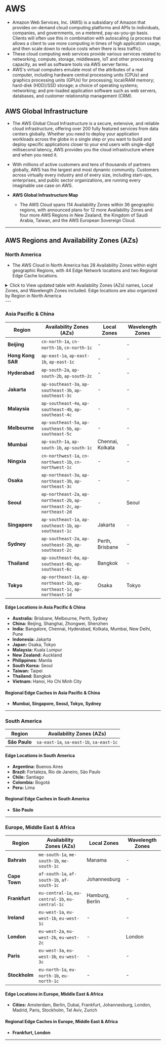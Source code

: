 # AWS
- Amazon Web Services, Inc. (AWS) is a subsidiary of Amazon that provides on-demand cloud computing platforms and APIs to individuals, companies, and governments, on a metered, pay-as-you-go basis. Clients will often use this in combination with autoscaling (a process that allows a client to use more computing in times of high application usage, and then scale down to reduce costs when there is less traffic).
- These cloud computing web services provide various services related to networking, compute, storage, middleware, IoT and other processing capacity, as well as software tools via AWS server farms.
- AWS's virtual computers emulate most of the attributes of a real computer, including hardware central processing units (CPUs) and graphics processing units (GPUs) for processing; local/RAM memory; hard-disk (HDD)/SSD storage; a choice of operating systems; networking; and pre-loaded application software such as web servers, databases, and customer relationship management (CRM).

## AWS Global Infrastructure
- The AWS Global Cloud Infrastructure is a secure, extensive, and reliable cloud infrastructure, offering over 200 fully featured services from data centers globally. Whether you need to deploy your application workloads across the globe in a single step or you want to build and deploy specific applications closer to your end users with single-digit millisecond latency, AWS provides you the cloud infrastructure where and when you need it.
- With millions of active customers and tens of thousands of partners globally, AWS has the largest and most dynamic community. Customers across virtually every industry and of every size, including start-ups, enterprises, and public sector organizations, are running every imaginable use case on AWS.
  
- **AWS Global Infrastructure Map**
  - The AWS Cloud spans 114 Availability Zones within 36 geographic regions, with announced plans for 12 more Availability Zones and four more AWS Regions in New Zealand, the Kingdom of Saudi Arabia, Taiwan, and the AWS European Sovereign Cloud.

---

## **AWS Regions and Availability Zones (AZs)**  

### **North America**  
- The AWS Cloud in North America has 28 Availability Zones within eight geographic Regions, with 44 Edge Network locations and two Regional Edge Cache locations.
  
<details>
  <summary>Click to View updated table with Availability Zones (AZs) names, Local Zones, and Wavelength Zones included. Edge locations are also organized by Region in North America </summary>

| **Region**              | **Availability Zones (AZs)**                                                                 | **Local Zones**                                                                                              | **Wavelength Zones**                           |
|-------------------------|----------------------------------------------------------------------------------------------|--------------------------------------------------------------------------------------------------------------|------------------------------------------------|
| **Northern Virginia**   | `us-east-1a`, `us-east-1b`, `us-east-1c`, `us-east-1d`, `us-east-1e`, `us-east-1f`                      | Atlanta, Boston, Chicago, Dallas, Denver, Houston, Kansas City, Las Vegas, Los Angeles, Miami, Minneapolis, New York City, Philadelphia, Phoenix, Portland, Seattle | Boston, Chicago, Dallas, Denver, Los Angeles, Miami, New York City, San Francisco |
| **Ohio**               | `us-east-2a`, `us-east-2b`, `us-east-2c`                                                           | -                                                                                                            | -                                              |
| **Northern California** | `us-west-1a`, `us-west-1b`, `us-west-1c`                                                           | -                                                                                                            | -                                              |
| **Oregon**             | `us-west-2a`, `us-west-2b`, `us-west-2c`, `us-west-2d`                                               | Los Angeles, Las Vegas, Phoenix, Salt Lake City, Seattle, Portland, Denver                                   | San Francisco, Seattle                         |
| **AWS GovCloud (US-East)** | `us-gov-east-1a`, `us-gov-east-1b`, `us-gov-east-1c`                                         | -                                                                                                            | -                                              |
| **AWS GovCloud (US-West)** | `us-gov-west-1a`, `us-gov-west-1b`, `us-gov-west-1c`                                         | -                                                                                                            | -                                              |
| **Canada Central**     | `ca-central-1a`, `ca-central-1b`, `ca-central-1c`                                                  | -                                                                                                            | -                                              |
| **Canada West**        | `ca-west-1a`, `ca-west-1b`, `ca-west-1c`                                                            | -                                                                                                            | -                                              |
| **Mexico (Central)**   | `mx-central-1a`, `mx-central-1b`, `mx-central-1c`                                                  | -                                                                                                            | -                                              |

#### **Edge Locations in North America**  
- **USA:** Ashburn (VA), Atlanta (GA), Boston (MA), Chicago (IL), Columbus (OH), Dallas/Fort Worth (TX), Denver (CO), Houston (TX), Jacksonville (FL), Kansas City (MO), Los Angeles (CA), Miami (FL), Minneapolis (MN), Nashville (TN), New York (NY), Newark (NJ), Philadelphia (PA), Phoenix (AZ), Portland (OR), Salt Lake City (UT), San Jose (CA), Seattle (WA), South Bend (IN), St. Louis (MO), Tampa Bay (FL), Washington D.C.  
- **Canada:** Montreal (QC), Toronto (ON)  
- **Mexico:** Queretaro  

#### **Regional Edge Caches in North America**  
- **Northern Virginia, Ohio, Oregon**  

</details>
---

### **Asia Pacific & China**  
| **Region**            | **Availability Zones (AZs)**                                                             | **Local Zones** | **Wavelength Zones**  |
|----------------------|------------------------------------------------------------------------------------------|-----------------|-----------------------|
| **Beijing**         | `cn-north-1a`, `cn-north-1b`, `cn-north-1c`                                                    | -               | -                     |
| **Hong Kong SAR**   | `ap-east-1a`, `ap-east-1b`, `ap-east-1c`                                                       | -               | -                     |
| **Hyderabad**       | `ap-south-2a`, `ap-south-2b`, `ap-south-2c`                                                    | -               | -                     |
| **Jakarta**         | `ap-southeast-3a`, `ap-southeast-3b`, `ap-southeast-3c`                                        | -               | -                     |
| **Malaysia**        | `ap-southeast-4a`, `ap-southeast-4b`, `ap-southeast-4c`                                        | -               | -                     |
| **Melbourne**       | `ap-southeast-5a`, `ap-southeast-5b`, `ap-southeast-5c`                                        | -               | -                     |
| **Mumbai**         | `ap-south-1a`, `ap-south-1b`, `ap-south-1c`                                                     | Chennai, Kolkata | -                     |
| **Ningxia**        | `cn-northwest-1a`, `cn-northwest-1b`, `cn-northwest-1c`                                         | -               | -                     |
| **Osaka**          | `ap-northeast-3a`, `ap-northeast-3b`, `ap-northeast-3c`                                         | -               | -                     |
| **Seoul**          | `ap-northeast-2a`, `ap-northeast-2b`, `ap-northeast-2c`, `ap-northeast-2d`                        | -               | Seoul                 |
| **Singapore**      | `ap-southeast-1a`, `ap-southeast-1b`, `ap-southeast-1c`                                         | Jakarta         | -                     |
| **Sydney**         | `ap-southeast-2a`, `ap-southeast-2b`, `ap-southeast-2c`                                         | Perth, Brisbane | -                     |
| **Thailand**       | `ap-southeast-6a`, `ap-southeast-6b`, `ap-southeast-6c`                                         | Bangkok         | -                     |
| **Tokyo**          | `ap-northeast-1a`, `ap-northeast-1b`, `ap-northeast-1c`, `ap-northeast-1d`                        | Osaka           | Tokyo                 |

#### **Edge Locations in Asia Pacific & China**  
- **Australia:** Brisbane, Melbourne, Perth, Sydney  
- **China:** Beijing, Shanghai, Zhongwei, Shenzhen  
- **India:** Bangalore, Chennai, Hyderabad, Kolkata, Mumbai, New Delhi, Pune  
- **Indonesia:** Jakarta  
- **Japan:** Osaka, Tokyo  
- **Malaysia:** Kuala Lumpur  
- **New Zealand:** Auckland  
- **Philippines:** Manila  
- **South Korea:** Seoul  
- **Taiwan:** Taipei  
- **Thailand:** Bangkok  
- **Vietnam:** Hanoi, Ho Chi Minh City  

#### **Regional Edge Caches in Asia Pacific & China**  
- **Mumbai, Singapore, Seoul, Tokyo, Sydney**  

---

### **South America**  
| **Region**         | **Availability Zones (AZs)**  |
|-------------------|----------------------------|
| **São Paulo**    | `sa-east-1a`, `sa-east-1b`, `sa-east-1c` |

#### **Edge Locations in South America**  
- **Argentina:** Buenos Aires  
- **Brazil:** Fortaleza, Rio de Janeiro, São Paulo  
- **Chile:** Santiago  
- **Colombia:** Bogotá  
- **Peru:** Lima  

#### **Regional Edge Caches in South America**  
- **São Paulo**  

---

### **Europe, Middle East & Africa**  
| **Region**       | **Availability Zones (AZs)** | **Local Zones** | **Wavelength Zones**  |
|-----------------|-----------------------------|-----------------|-----------------------|
| **Bahrain**    | `me-south-1a`, `me-south-1b`, `me-south-1c` | Manama | - |
| **Cape Town**  | `af-south-1a`, `af-south-1b`, `af-south-1c` | Johannesburg | - |
| **Frankfurt**  | `eu-central-1a`, `eu-central-1b`, `eu-central-1c` | Hamburg, Berlin | - |
| **Ireland**    | `eu-west-1a`, `eu-west-1b`, `eu-west-1c` | - | - |
| **London**     | `eu-west-2a`, `eu-west-2b`, `eu-west-2c` | - | London |
| **Paris**      | `eu-west-3a`, `eu-west-3b`, `eu-west-3c` | - | - |
| **Stockholm**  | `eu-north-1a`, `eu-north-1b`, `eu-north-1c` | - | - |

#### **Edge Locations in Europe, Middle East & Africa**  
- **Cities:** Amsterdam, Berlin, Dubai, Frankfurt, Johannesburg, London, Madrid, Paris, Stockholm, Tel Aviv, Zurich  

#### **Regional Edge Caches in Europe, Middle East & Africa**  
- **Frankfurt, London**  

---

